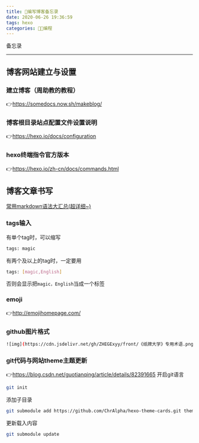 ```yaml
---
title: 📝编写博客备忘录
date: 2020-06-26 19:36:59
tags: hexo
categories: 👩‍💻编程
---
```

备忘录
<!--more-->
---
## 博客网站建立与设置
### 建立博客（周助教的教程）
👉<https://somedocs.now.sh/makeblog/>

### 博客根目录站点配置文件设置说明
👉<https://hexo.io/docs/configuration>

### hexo终端指令官方版本
👉<https://hexo.io/zh-cn/docs/commands.html>

## 博客文章书写
[常用markdown语法大汇总(超详细~)](https://blog.csdn.net/wsmrzx/article/details/81478945?ops_request_misc=%257B%2522request%255Fid%2522%253A%2522159289034919724839224088%2522%252C%2522scm%2522%253A%252220140713.130102334..%2522%257D&request_id=159289034919724839224088&biz_id=0&utm_medium=distribute.pc_search_result.none-task-blog-2~all~first_rank_ecpm_v1~rank_ctr_v2-1-81478945.ecpm_v1_rank_ctr_v2&utm_term=hexo%E7%BC%96%E5%86%99%E6%96%87%E7%AB%A0 )
### tags输入
有单个tag时，可以缩写
```bash
tags: magic
```
有两个及以上的tag时，一定要用
```bash
tags: [magic,English]
```
否则会显示把`magic，English`当成一个标签

### emoji
👉<http://emojihomepage.com/>

### github图片格式
```bash
![img](https://cdn.jsdelivr.net/gh/ZHEGExyy/front/《纸牌大学》专用术语.png)
```

### git代码与网站theme主题更新
👉<https://blog.csdn.net/guotianqing/article/details/82391665>
开启git语言
```bash
git init
```
添加子目录
```bash
git submodule add https://github.com/ChrAlpha/hexo-theme-cards.git themes/cards
```
更新载入内容
```bash
git submodule update
```